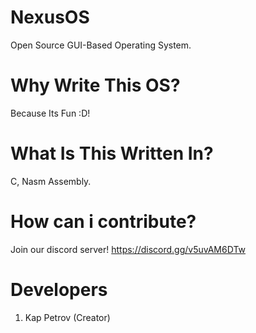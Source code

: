 # NexusOS
Open Source GUI-Based Operating System.

# Why Write This OS?
Because Its Fun :D!

# What Is This Written In?
C, Nasm Assembly.

# How can i contribute?
Join our discord server! https://discord.gg/v5uvAM6DTw

# Developers
1. Kap Petrov (Creator)
